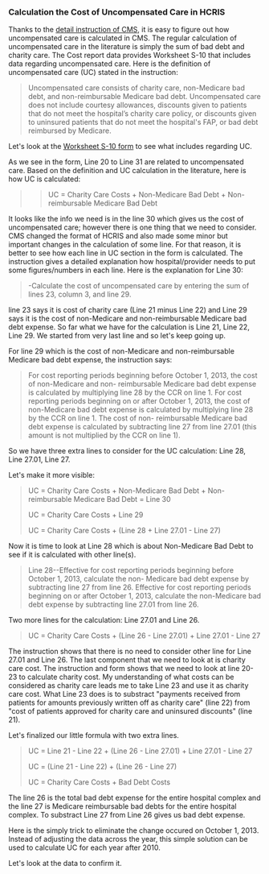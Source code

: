 ### Calculation the Cost of Uncompensated Care in HCRIS

Thanks to the [detail instruction of CMS](https://www.costreportdata.com/instructions/Instr_S100.pdf), it is easy to figure out how uncompensated care is calculated in CMS. 
The regular calculation of uncompensated care in the literature is simply the sum of bad debt and charity care. The Cost report data provides Worksheet S-10 that includes data regarding uncompensated care. Here is the definition of uncompensated care (UC) stated in the instruction:

> Uncompensated care consists of charity care, non-Medicare bad debt, and non-reimbursable
Medicare bad debt. Uncompensated care does not include courtesy allowances, discounts given
to patients that do not meet the hospital’s charity care policy, or discounts given to uninsured
patients that do not meet the hospital's FAP, or bad debt reimbursed by Medicare.

Let's look at the [Worksheet S-10 form](https://github.com/msari6/CommunityBenefits_SDOH/blob/master/HCRIS/Instr_S100.pdf) to see what includes regarding UC. 

As we see in the form, Line 20 to Line 31 are related to uncompensated care. Based on the definition and UC calculation in the literature, here is how UC is calculated:

>> UC = Charity Care Costs + Non-Medicare Bad Debt + Non-reimbursable Medicare Bad Debt

It looks like the info we need is in the line 30 which gives us the cost of uncompensated care; however there is one thing that we need to consider. CMS changed the format of HCRIS and also made some minor but important changes in the calculation of some line. For that reason, it is better to see how each line in UC section in the form is calculated. The instruction gives a detailed explanation how hospital/provider needs to put some figures/numbers in each line. Here is the explanation for Line 30:

> -Calculate the cost of uncompensated care by entering the sum of lines 23, column 3, and line 29.

line 23 says it is cost of charity care (Line 21 minus Line 22) and Line 29 says it is the cost of non-Medicare and non-reimbursable Medicare bad debt expense. So far what we have for the calculation is Line 21, Line 22, Line 29. We started from very last line and so let's keep going up. 

For line 29 which is the cost of non-Medicare and non-reimbursable Medicare bad debt expense, the instruction says:

>For cost reporting periods beginning before October 1, 2013, the cost of non-Medicare and non- reimbursable Medicare bad debt expense is calculated by multiplying line 28 by the CCR on line 1.
For cost reporting periods beginning on or after October 1, 2013, the cost of non-Medicare bad
debt expense is calculated by multiplying line 28 by the CCR on line 1. The cost of non- reimbursable Medicare bad debt expense is calculated by subtracting line 27 from line 27.01 (this
amount is not multiplied by the CCR on line 1). 

So we have three extra lines to consider for the UC calculation:  Line 28, Line 27.01, Line 27.

Let's make it more visible:

> UC = Charity Care Costs + Non-Medicare Bad Debt + Non-reimbursable Medicare Bad Debt = Line 30
> 
> UC = Charity Care Costs + Line 29 
> 
> UC = Charity Care Costs + (Line 28 + Line 27.01 - Line 27)
> 

Now it is time to look at Line 28 which is about Non-Medicare Bad Debt to see if it is calculated with other line(s). 

> Line 28--Effective for cost reporting periods beginning before October 1, 2013, calculate the non- Medicare bad debt expense by subtracting line 27 from line 26. Effective for cost reporting periods
beginning on or after October 1, 2013, calculate the non-Medicare bad debt expense by subtracting
line 27.01 from line 26.

Two more lines for the calculation: Line 27.01 and Line 26.

> UC = Charity Care Costs + (Line 26 - Line 27.01) + Line 27.01 - Line 27
> 

The instruction shows that there is no need to consider other line for Line 27.01 and Line 26. The last component that we need to look at is charity care cost. The instruction and form shows that we need to look at line 20-23 to calculate charity cost. My understanding of what costs can be considered as charity care leads me to take Line 23 and use it as charity care cost. What Line 23 does is to substract "payments received from patients for amounts previously written off as charity care" (line 22) from "cost of patients approved for charity care and uninsured discounts" (line 21). 

Let's finalized our little formula with two extra lines.

> UC = Line 21 - Line 22 + (Line 26 - Line 27.01) + Line 27.01 - Line 27
> 
> UC = (Line 21 - Line 22) + (Line 26 - Line 27)
> 
> UC = Charity Care Costs + Bad Debt Costs
> 

The line 26 is the total bad debt expense for the entire hospital complex and the line 27 is Medicare reimbursable bad debts for the entire hospital complex. To substract Line 27 from Line 26 gives us bad debt expense. 

Here is the simply trick to eliminate the change occured on October 1, 2013. Instead of adjusting the data across the year, this simple solution can be used to calculate UC for each year after 2010. 

Let's look at the data to confirm it.









